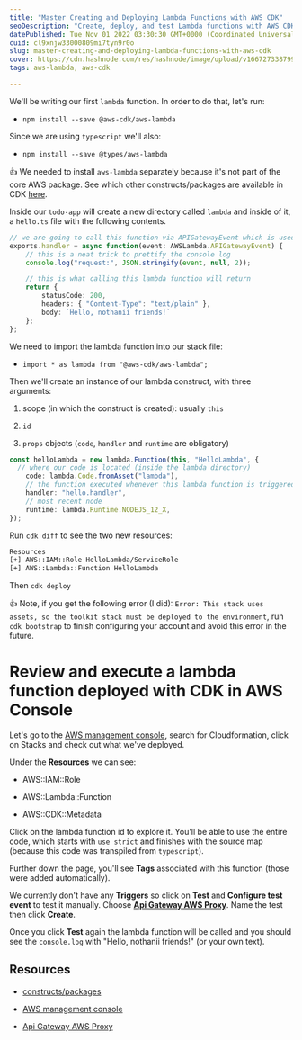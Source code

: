 ```yaml
---
title: "Master Creating and Deploying Lambda Functions with AWS CDK"
seoDescription: "Create, deploy, and test Lambda functions with AWS CDK using TypeScript. Learn manual testing, error troubleshooting, and AWS Console"
datePublished: Tue Nov 01 2022 03:30:30 GMT+0000 (Coordinated Universal Time)
cuid: cl9xnjw33000809mi7tyn9r0o
slug: master-creating-and-deploying-lambda-functions-with-aws-cdk
cover: https://cdn.hashnode.com/res/hashnode/image/upload/v1667273387998/PMgOwMDbH.png
tags: aws-lambda, aws-cdk

---
```


We'll be writing our first `lambda` function. In order to do that, let's run:

* `npm install --save @aws-cdk/aws-lambda`
    

Since we are using `typescript` we'll also:

* `npm install --save @types/aws-lambda`
    

👍 We needed to install `aws-lambda` separately because it's not part of the core AWS package. See which other constructs/packages are available in CDK [here](https://docs.aws.amazon.com/cdk/api/latest/docs/aws-lambda-readme.html).

Inside our `todo-app` will create a new directory called `lambda` and inside of it, a `hello.ts` file with the following contents.

```ts
// we are going to call this function via APIGatewayEvent which is used for HTTP requests
exports.handler = async function(event: AWSLambda.APIGatewayEvent) {
    // this is a neat trick to prettify the console log
    console.log("request:", JSON.stringify(event, null, 2));

    // this is what calling this lambda function will return
    return {
        statusCode: 200,
        headers: { "Content-Type": "text/plain" },
        body: `Hello, nothanii friends!`
    };
};
```

We need to import the lambda function into our stack file:

* `import * as lambda from "@aws-cdk/aws-lambda";`
    

Then we'll create an instance of our lambda construct, with three arguments:

1. scope (in which the construct is created): usually `this`
    
2. `id`
    
3. `props` objects (`code`, `handler` and `runtime` are obligatory)
    

```ts
const helloLambda = new lambda.Function(this, "HelloLambda", {
  // where our code is located (inside the lambda directory)
    code: lambda.Code.fromAsset("lambda"),
    // the function executed whenever this lambda function is triggered (the handler function inside hello.ts file)
    handler: "hello.handler",
    // most recent node
    runtime: lambda.Runtime.NODEJS_12_X,
});
```

Run `cdk diff` to see the two new resources:

```bash
Resources
[+] AWS::IAM::Role HelloLambda/ServiceRole
[+] AWS::Lambda::Function HelloLambda
```

Then `cdk deploy`

👍 Note, if you get the following error (I did): `Error: This stack uses assets, so the toolkit stack must be deployed to the environment`, run `cdk bootstrap` to finish configuring your account and avoid this error in the future.

# Review and execute a lambda function deployed with CDK in AWS Console

Let's go to the [AWS management console](https://aws.amazon.com/console/), search for Cloudformation, click on Stacks and check out what we've deployed.

Under the **Resources** we can see:

* AWS::IAM::Role
    
* AWS::Lambda::Function
    
* AWS::CDK::Metadata
    

Click on the lambda function id to explore it. You'll be able to use the entire code, which starts with `use strict` and finishes with the source map (because this code was transpiled from `typescript`).

Further down the page, you'll see **Tags** associated with this function (those were added automatically).

We currently don't have any **Triggers** so click on **Test** and **Configure test event** to test it manually. Choose [**Api Gateway AWS Proxy**](https://docs.aws.amazon.com/apigateway/latest/developerguide/set-up-lambda-proxy-integrations.html). Name the test then click **Create**.

Once you click **Test** again the lambda function will be called and you should see the `console.log` with "Hello, nothanii friends!" (or your own text).

## Resources

* [constructs/packages](https://docs.aws.amazon.com/cdk/api/latest/docs/aws-lambda-readme.html)
    
* [AWS management console](https://aws.amazon.com/console/)
    
* [Api Gateway AWS Proxy](https://docs.aws.amazon.com/apigateway/latest/developerguide/set-up-lambda-proxy-integrations.html)